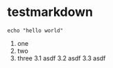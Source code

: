 # testmarkdown

```
echo "hello world"
```

1. one
2. two
3. three
   3.1 asdf
   3.2 asdf
   3.3 asdf
   
